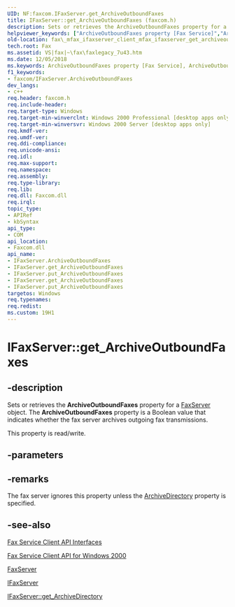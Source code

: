 ```yaml
---
UID: NF:faxcom.IFaxServer.get_ArchiveOutboundFaxes
title: IFaxServer::get_ArchiveOutboundFaxes (faxcom.h)
description: Sets or retrieves the ArchiveOutboundFaxes property for a FaxServer object. The ArchiveOutboundFaxes property is a Boolean value that indicates whether the fax server archives outgoing fax transmissions.helpviewer_keywords: ["ArchiveOutboundFaxes property [Fax Service]","ArchiveOutboundFaxes property [Fax Service]","IFaxServer interface","IFaxServer interface [Fax Service]","ArchiveOutboundFaxes property","IFaxServer.ArchiveOutboundFaxes","IFaxServer.get_ArchiveOutboundFaxes","IFaxServer.put_ArchiveOutboundFaxes","IFaxServer::ArchiveOutboundFaxes","IFaxServer::get_ArchiveOutboundFaxes","IFaxServer::put_ArchiveOutboundFaxes","_mfax_ifaxserver_get_archiveoutboundfaxes","fax._mfax_ifaxserver_client_mfax_ifaxserver_get_archiveoutboundfaxes_cpp","fax._mfax_ifaxserver_get_archiveoutboundfaxes","faxcom/IFaxServer::ArchiveOutboundFaxes","faxcom/IFaxServer::get_ArchiveOutboundFaxes","faxcom/IFaxServer::put_ArchiveOutboundFaxes","get_ArchiveOutboundFaxes"]
old-location: fax\_mfax_ifaxserver_client_mfax_ifaxserver_get_archiveoutboundfaxes_cpp.htm
tech.root: Fax
ms.assetid: VS|fax|~\fax\faxlegacy_7u43.htm
ms.date: 12/05/2018
ms.keywords: ArchiveOutboundFaxes property [Fax Service], ArchiveOutboundFaxes property [Fax Service],IFaxServer interface, IFaxServer interface [Fax Service],ArchiveOutboundFaxes property, IFaxServer.ArchiveOutboundFaxes, IFaxServer.get_ArchiveOutboundFaxes, IFaxServer.put_ArchiveOutboundFaxes, IFaxServer::ArchiveOutboundFaxes, IFaxServer::get_ArchiveOutboundFaxes, IFaxServer::put_ArchiveOutboundFaxes, _mfax_ifaxserver_get_archiveoutboundfaxes, fax._mfax_ifaxserver_client_mfax_ifaxserver_get_archiveoutboundfaxes_cpp, fax._mfax_ifaxserver_get_archiveoutboundfaxes, faxcom/IFaxServer::ArchiveOutboundFaxes, faxcom/IFaxServer::get_ArchiveOutboundFaxes, faxcom/IFaxServer::put_ArchiveOutboundFaxes, get_ArchiveOutboundFaxes
f1_keywords:
- faxcom/IFaxServer.ArchiveOutboundFaxes
dev_langs:
- c++
req.header: faxcom.h
req.include-header: 
req.target-type: Windows
req.target-min-winverclnt: Windows 2000 Professional [desktop apps only]
req.target-min-winversvr: Windows 2000 Server [desktop apps only]
req.kmdf-ver: 
req.umdf-ver: 
req.ddi-compliance: 
req.unicode-ansi: 
req.idl: 
req.max-support: 
req.namespace: 
req.assembly: 
req.type-library: 
req.lib: 
req.dll: Faxcom.dll
req.irql: 
topic_type:
- APIRef
- kbSyntax
api_type:
- COM
api_location:
- Faxcom.dll
api_name:
- IFaxServer.ArchiveOutboundFaxes
- IFaxServer.get_ArchiveOutboundFaxes
- IFaxServer.put_ArchiveOutboundFaxes
- IFaxServer.get_ArchiveOutboundFaxes
- IFaxServer.put_ArchiveOutboundFaxes
targetos: Windows
req.typenames: 
req.redist: 
ms.custom: 19H1
---
```


# IFaxServer::get_ArchiveOutboundFaxes


## -description


Sets or retrieves the <b>ArchiveOutboundFaxes</b> property for a <a href="https://docs.microsoft.com/previous-versions/windows/desktop/fax/-mfax-faxserver-client">FaxServer</a> object. The <b>ArchiveOutboundFaxes</b> property is a Boolean value that indicates whether the fax server archives outgoing fax transmissions. 

This property is read/write.


## -parameters


## -remarks



The fax server ignores this property unless the <a href="https://docs.microsoft.com/previous-versions/windows/desktop/fax/-mfax-ifaxserver-get-archivedirectory-vb">ArchiveDirectory</a> property is specified.




## -see-also




<a href="https://docs.microsoft.com/previous-versions/windows/desktop/fax/-mfax-fax-service-client-api-interfaces">Fax Service Client API Interfaces</a>



<a href="https://docs.microsoft.com/previous-versions/windows/desktop/fax/-mfax-fax-service-client-api-for-windows-2000">Fax Service Client API for Windows 2000</a>



<a href="https://docs.microsoft.com/previous-versions/windows/desktop/fax/-mfax-faxserver-client">FaxServer</a>



<a href="https://docs.microsoft.com/previous-versions/windows/desktop/api/faxcom/nn-faxcom-ifaxserver">IFaxServer</a>



<a href="https://docs.microsoft.com/previous-versions/windows/desktop/fax/-mfax-ifaxserver-get-archivedirectory-vb">IFaxServer::get_ArchiveDirectory</a>
 

 

